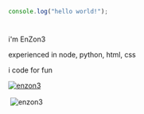 ```javascript
console.log("hello world!");
```
# 

i'm EnZon3

experienced in node, python, html, css

i code for fun

<p align="left"> <a href="https://github.com/ryo-ma/github-profile-trophy"><img src="https://github-profile-trophy.vercel.app/?username=enzon3" alt="enzon3" /></a> </p>
<p>&nbsp;<img align="center" src="https://github-readme-stats.vercel.app/api?username=enzon3&show_icons=true&locale=en" alt="enzon3" /></p>
